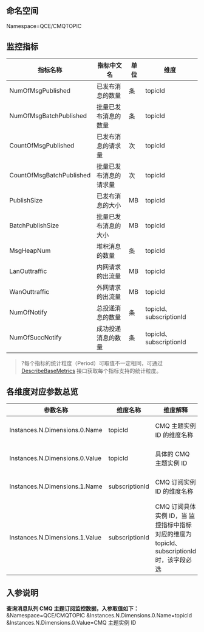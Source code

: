 ## 命名空间

Namespace=QCE/CMQTOPIC

## 监控指标

| 指标名称                     | 指标中文名     | 单位   | 维度                     |
| ------------------------ | ----------- | ---------------------- | ---------------------- |
| NumOfMsgPublished        | 已发布消息的数量    | 条    | topicId                |
| NumOfMsgBatchPublished   | 批量已发布消息的数量  | 条    | topicId                |
| CountOfMsgPublished      | 已发布消息的请求量   | 次    | topicId                |
| CountOfMsgBatchPublished | 批量已发布消息的请求量 | 次    | topicId                |
| PublishSize              | 已发布消息的大小    | MB   | topicId                |
| BatchPublishSize         | 批量已发布消息的大小  | MB   | topicId                |
| MsgHeapNum          | 堆积消息的数量   | 条    | topicId |
| LanOuttraffic          | 内网请求的出流量   | MB    | topicId |
| WanOuttraffic          | 外网请求的出流量   | MB    | topicId |
| NumOfNotify              | 总投递消息的数量    | 条    | topicId、subscriptionId |
| NumOfSuccNotify          | 成功投递消息的数量   | 条    | topicId、subscriptionId |

>?每个指标的统计粒度（Period）可取值不一定相同，可通过 [DescribeBaseMetrics](https://cloud.tencent.com/document/product/248/30351) 接口获取每个指标支持的统计粒度。




## 各维度对应参数总览

| 参数名称               | 维度名称             | 维度解释          | 格式                            |
| ------------------ | ---------------- | ------------- | ----------------------------- |
| Instances.N.Dimensions.0.Name  | topicId              | CMQ 主题实例 ID 的维度名称  | 输入 String 类型维度名称：topicId       |
| Instances.N.Dimensions.0.Value | topicId              | 具体的 CMQ 主题实例 ID       | 输入实例具体 ID，例如： topic-i4p4k0u0 |
| Instances.N.Dimensions.1.Name  | subscriptionId              | CMQ 订阅实例 ID 的维度名称  | 输入 String 类型维度名称：subscriptionId        |
| Instances.N.Dimensions.1.Value | subscriptionId              | CMQ 订阅具体实例 ID，当 监控指标中指标对应的维度为 topicId、subscriptionId 时，该字段必选 | 输入具体 subscriptionId，例如：test1     |

## 入参说明

**查询消息队列 CMQ 主题订阅监控数据，入参取值如下：**
&Namespace=QCE/CMQTOPIC
&Instances.N.Dimensions.0.Name=topicId
&Instances.N.Dimensions.0.Value=CMQ 主题实例 ID
